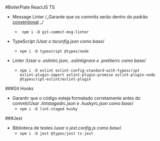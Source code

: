 #BoilerPlate ReactJS TS

- Message Linter /_Garante que os commits serão dentro do padrão [conventional](https://www.conventionalcommits.org/en/v1.0.0/#specification) _/

  - <code> npm i -D git-commit-msg-linter</code>

- TypeScript /_Usar o tsconfig.json como base_/

  - <code>npm i -D typescript @types/node</code>

- Linter /_Usar o .eslintrc.json, .eslintignore e .prettierrc como base_/
  - <code>npm i -D eslint eslint-config-standard-with-typescript eslint-plugin-import eslint-plugin-promise eslint-plugin-node @typescript-eslint/eslint-plugin</code>

###Git Hooks

- Garantir que o código esteja formatado corretamente antes do commit/_Usar .lintstagedrc.json e .huskyrc.json como base_/
  - <code>npm i -D lint-staged husky</code>

###Jest

- Biblioteca de testes /_usar o jest.config.js como base_/
  - <code>npm i -D jest @types/jest ts-jest</code>
